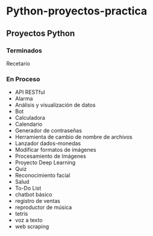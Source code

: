 # Python-proyectos-practica

## Proyectos Python
### Terminados
Recetario

### En Proceso

- API RESTful
- Alarma
- Análisis y visualización de datos
- Bot
- Calculadora
- Calendario
- Generador de contraseñas
- Herramienta de cambio de nombre de archivos
- Lanzador dados-monedas
- Modificar formatos de imágenes
- Procesamiento de Imágenes
- Proyecto Deep Learning
- Quiz
- Reconocimiento facial
- Salud
- To-Do List
- chatbot básico
- registro de ventas
- reproductor de música
- tetris
- voz a texto
- web scraping
